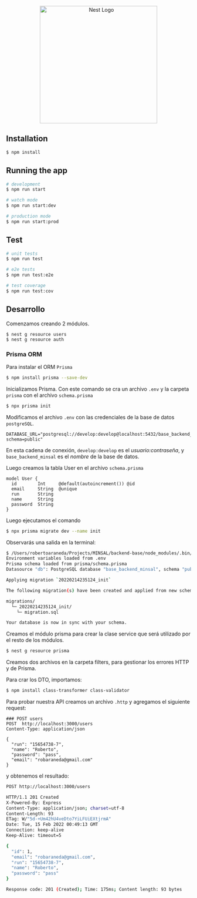 <p align="center">
  <a href="http://nestjs.com/" target="blank"><img src="https://nestjs.com/img/logo_text.svg" width="320" alt="Nest Logo" /></a>
</p>

## Installation

```bash
$ npm install
```

## Running the app

```bash
# development
$ npm run start

# watch mode
$ npm run start:dev

# production mode
$ npm run start:prod
```

## Test

```bash
# unit tests
$ npm run test

# e2e tests
$ npm run test:e2e

# test coverage
$ npm run test:cov
```

## Desarrollo

Comenzamos creando 2 módulos.

```
$ nest g resource users
$ nest g resource auth
```

### Prisma ORM

Para instalar el ORM `Prisma`

```bash
$ npm install prisma --save-dev
```

Inicializamos Prisma. Con este comando se cra un archivo `.env` y la carpeta `prisma` con el archivo `schema.prisma`

```bash
$ npx prisma init
```

Modificamos el archivo `.env` con las credenciales de la base de datos `postgreSQL`.

```text
DATABASE_URL="postgresql://develop:develop@localhost:5432/base_backend_minsal?schema=public"
```

En esta cadena de conexión, `develop:develop` es el _usuario:contraseña_, y `base_backend_minsal` es el _nombre_ de la base de datos.

Luego creamos la tabla User en el archivo `schema.prisma`

```prisma
model User {
  id        Int     @default(autoincrement()) @id
  email     String  @unique
  run       String
  name      String
  password  String
}
```

Luego ejecutamos el comando

```bash
$ npx prisma migrate dev --name init
```

Observarás una salida en la terminal:

```bash
$ /Users/robertoaraneda/Projects/MINSAL/backend-base/node_modules/.bin/prisma migrate dev --name init
Environment variables loaded from .env
Prisma schema loaded from prisma/schema.prisma
Datasource "db": PostgreSQL database "base_backend_minsal", schema "public" at "localhost:5432"

Applying migration `20220214235124_init`

The following migration(s) have been created and applied from new schema changes:

migrations/
  └─ 20220214235124_init/
    └─ migration.sql

Your database is now in sync with your schema.
```
Creamos el módulo prisma para crear la clase service que será utilizado por el resto de los módulos.

```bash
$ nest g resource prisma
```

Creamos dos archivos en la carpeta filters, para gestionar los errores HTTP y de Prisma.

Para crar los DTO, importamos:

```bash
$ npm install class-transformer class-validator
```

Para probar nuestra API creamos un archivo `.http` y agregamos el siguiente request:

```http request
### POST users
POST  http://localhost:3000/users
Content-Type: application/json

{
  "run": "15654738-7",
  "name": "Roberto",
  "password": "pass",
  "email": "robaraneda@gmail.com"
}

```

y obtenemos el resultado:

```bash
POST http://localhost:3000/users

HTTP/1.1 201 Created
X-Powered-By: Express
Content-Type: application/json; charset=utf-8
Content-Length: 93
ETag: W/"5d-+Um42hU4veDto7YiLFUiEXtjrmA"
Date: Tue, 15 Feb 2022 00:49:13 GMT
Connection: keep-alive
Keep-Alive: timeout=5

{
  "id": 1,
  "email": "robaraneda@gmail.com",
  "run": "15654738-7",
  "name": "Roberto",
  "password": "pass"
}

Response code: 201 (Created); Time: 175ms; Content length: 93 bytes
```
